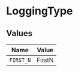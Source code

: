 # LoggingType


## Values

| Name      | Value     |
| --------- | --------- |
| `FIRST_N` | FirstN    |